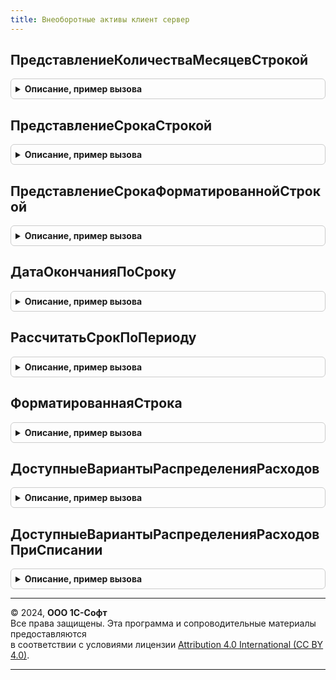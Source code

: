 ```yaml
---
title: Внеоборотные активы клиент сервер
---
```



## ПредставлениеКоличестваМесяцевСтрокой
<details style="margin: 1em 0; padding: 0.5em; border: 1px solid #ccc; border-radius: 6px;">

<summary style="font-weight: bold; cursor: pointer;">Описание, пример вызова</summary>

```bsl

// Формирует представление количества месяцев в виде строки "Х лет Х месяцев".
//
// Параметры:
//  КоличествоМесяцев	- Число		- Количество месяцев.
//  ЗаключитьВСкобки	- Булево	- Истина, если срок нужно заключить в скобки.
//
// Возвращаемое значение:
//  Строка - расшифровка срока полезного использования в годах и месяцах.
//
Функция ПредставлениеКоличестваМесяцевСтрокой(КоличествоМесяцев, ЗаключитьВСкобки = Истина) Экспорт
```

Пример вызова
```bsl
Результат = ВнеоборотныеАктивыКлиентСервер.ПредставлениеКоличестваМесяцевСтрокой(КоличествоМесяцев, ЗаключитьВСкобки);
```
</details>

## ПредставлениеСрокаСтрокой
<details style="margin: 1em 0; padding: 0.5em; border: 1px solid #ccc; border-radius: 6px;">

<summary style="font-weight: bold; cursor: pointer;">Описание, пример вызова</summary>

```bsl

// Формирует представление срока в виде строки "Х лет Х месяцев Х дней".
//
// Параметры:
// 	КоличествоЛет - Число -
// 	КоличествоМесяцев - Число -
// 	КоличествоДней - Число -
// Возвращаемое значение:
// 	Строка -
Функция ПредставлениеСрокаСтрокой(Знач КоличествоЛет, Знач КоличествоМесяцев, Знач КоличествоДней) Экспорт
```

Пример вызова
```bsl
Результат = ВнеоборотныеАктивыКлиентСервер.ПредставлениеСрокаСтрокой(КоличествоЛет, КоличествоМесяцев, КоличествоДней) 
```
</details>

## ПредставлениеСрокаФорматированнойСтрокой
<details style="margin: 1em 0; padding: 0.5em; border: 1px solid #ccc; border-radius: 6px;">

<summary style="font-weight: bold; cursor: pointer;">Описание, пример вызова</summary>

```bsl

// Формирует представление срока в виде строки "с 01.01.2020 по 31.12.2020 (Х лет Х месяцев Х дней)".
//
// Параметры:
// 	КоличествоЛет - Число -
// 	КоличествоМесяцев - Число -
// 	КоличествоДней - Число -
// 	ДатаНачала - Дата -
// 	ТолькоПросмотр - Булево -
// Возвращаемое значение:
// 	ФорматированнаяСтрока -
Функция ПредставлениеСрокаФорматированнойСтрокой(Знач КоличествоЛет, Знач КоличествоМесяцев, Знач КоличествоДней, Знач ДатаНачала, Знач ТолькоПросмотр) Экспорт
```

Пример вызова
```bsl
Результат = ВнеоборотныеАктивыКлиентСервер.ПредставлениеСрокаФорматированнойСтрокой(КоличествоЛет, КоличествоМесяцев, КоличествоДней, ДатаНачала, ТолькоПросмотр) 
```
</details>

## ДатаОкончанияПоСроку
<details style="margin: 1em 0; padding: 0.5em; border: 1px solid #ccc; border-radius: 6px;">

<summary style="font-weight: bold; cursor: pointer;">Описание, пример вызова</summary>

```bsl

// Расчитывает дату окончания по сроку.
//
// Параметры:
// 	ДатаНачала - Дата -
// 	СрокЛет - Число -
// 	СрокМес - Число -
// 	СрокДней - Число -
// 	ПроверитьСрок - Булево -
//
// Возвращаемое значение:
// 	Дата - Дата окончания.
Функция ДатаОкончанияПоСроку(ДатаНачала, СрокЛет, СрокМес, СрокДней, ПроверитьСрок = Ложь) Экспорт
```

Пример вызова
```bsl
Результат = ВнеоборотныеАктивыКлиентСервер.ДатаОкончанияПоСроку(ДатаНачала, СрокЛет, СрокМес, СрокДней, ПроверитьСрок);
```
</details>

## РассчитатьСрокПоПериоду
<details style="margin: 1em 0; padding: 0.5em; border: 1px solid #ccc; border-radius: 6px;">

<summary style="font-weight: bold; cursor: pointer;">Описание, пример вызова</summary>

```bsl

// Рассчитывает срок по периоду.
// Считается, что между 01.01.2021 и 02.01.2021 срок равен двум дням.
//
// Параметры:
// 	ДатаНачала - Дата -
// 	ДатаОкончания - Дата -
// 	СрокЛет - Число -
// 	СрокМес - Число -
// 	СрокДней - Число -
//
Процедура РассчитатьСрокПоПериоду(ДатаНачала, ДатаОкончания, СрокЛет, СрокМес, СрокДней) Экспорт
```

Пример вызова
```bsl
ВнеоборотныеАктивыКлиентСервер.РассчитатьСрокПоПериоду(ДатаНачала, ДатаОкончания, СрокЛет, СрокМес, СрокДней) 
```
</details>

## ФорматированнаяСтрока
<details style="margin: 1em 0; padding: 0.5em; border: 1px solid #ccc; border-radius: 6px;">

<summary style="font-weight: bold; cursor: pointer;">Описание, пример вызова</summary>

```bsl

// Форматирует строку в соответствии с заданным шаблоном.
// Возможные значения тегов в шаблоне:
// - <b> Строка </b> - выделяет строку жирным шрифтом.
// - <a href = "Ссылка"> Строка </a> - добавляет гиперссылку.
// Например, "Минимальная версия программы <b>1.1</b>. <a href = "Обновление">Обновите</a> программу.".
//
// Параметры:
//  СтрокаСТегами - Строка - строка, содержащая теги форматирования.
//
// Возвращаемое значение:
//  ФорматированнаяСтрока - преобразованная строка.
//
Функция ФорматированнаяСтрока(Знач СтрокаСТегами) Экспорт
```

Пример вызова
```bsl
Результат = ВнеоборотныеАктивыКлиентСервер.ФорматированнаяСтрока(СтрокаСТегами) 
```
</details>

## ДоступныеВариантыРаспределенияРасходов
<details style="margin: 1em 0; padding: 0.5em; border: 1px solid #ccc; border-radius: 6px;">

<summary style="font-weight: bold; cursor: pointer;">Описание, пример вызова</summary>

```bsl

// Определяет доступные варианты распределения расходов на основании порядка учета.
//
// Параметры:
//  ПорядокУчета - ПеречислениеСсылка.ПорядокПогашенияСтоимостиОС,
//  			ПеречислениеСсылка.ПорядокУчетаСтоимостиВнеоборотныхАктивов	 - Порядок учета.
//
// Возвращаемое значение:
//  Массив из ПеречислениеСсылка.ВариантыРаспределенияРасходов - Доступные варианты распределения расходов
Функция ДоступныеВариантыРаспределенияРасходов(ПорядокУчета) Экспорт
```

Пример вызова
```bsl
Результат = ВнеоборотныеАктивыКлиентСервер.ДоступныеВариантыРаспределенияРасходов(ПорядокУчета) 
```
</details>

## ДоступныеВариантыРаспределенияРасходовПриСписании
<details style="margin: 1em 0; padding: 0.5em; border: 1px solid #ccc; border-radius: 6px;">

<summary style="font-weight: bold; cursor: pointer;">Описание, пример вызова</summary>

```bsl

// Доступные варианты распределения расходов при списании.
//
// Возвращаемое значение:
//  Массив из ПеречислениеСсылка.ВариантыРаспределенияРасходов -  Доступные варианты распределения расходов при списании
Функция ДоступныеВариантыРаспределенияРасходовПриСписании() Экспорт
```

Пример вызова
```bsl
Результат = ВнеоборотныеАктивыКлиентСервер.ДоступныеВариантыРаспределенияРасходовПриСписании() 
```
</details>

---

© 2024, **ООО 1С-Софт**  
Все права защищены. Эта программа и сопроводительные материалы предоставляются  
в соответствии с условиями лицензии [Attribution 4.0 International (CC BY 4.0)](https://creativecommons.org/licenses/by/4.0/legalcode).

---
